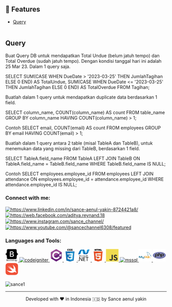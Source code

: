 <!-- <p align="center">
<img width="1024" alt="Screen Shot 2023-08-19 at 2 14 08 PM" src="https://github.com/sance1/Project7Aug2023/assets/92260329/08498ce4-cdc4-411a-b920-b8e2f7e24396">
</p>

 -->


<!-- Features -->
## 🧐 Features


- [Query](#-query)
<br><br>


## Query

Buat Query DB untuk mendapatkan Total Undue (belum jatuh tempo) dan Total Overdue (sudah jatuh tempo). Dengan kondisi tanggal hari ini adalah 25 Mar 23. Dalam 1 query saja.

SELECT 
    SUM(CASE WHEN DueDate > '2023-03-25' THEN JumlahTagihan ELSE 0 END) AS TotalUndue,
    SUM(CASE WHEN DueDate <= '2023-03-25' THEN JumlahTagihan ELSE 0 END) AS TotalOverdue
FROM Tagihan;


Buatlah dalam 1 query untuk mendapatkan duplicate data berdasarkan 1 field.

SELECT column_name, COUNT(column_name) AS count
FROM table_name
GROUP BY column_name
HAVING COUNT(column_name) > 1;

Contoh
SELECT email, COUNT(email) AS count
FROM employees
GROUP BY email
HAVING COUNT(email) > 1;


Buatlah dalam 1 query antara 2 table (misal TableA dan TableB), untuk menemukan data yang missing dari TableB, berdasarkan 1 field.

SELECT TableA.field_name
FROM TableA
LEFT JOIN TableB ON TableA.field_name = TableB.field_name
WHERE TableB.field_name IS NULL;

Contoh
SELECT employees.employee_id
FROM employees
LEFT JOIN attendance ON employees.employee_id = attendance.employee_id
WHERE attendance.employee_id IS NULL;




<h3 align="left">Connect with me:</h3>
<p align="left">
<a href="https://linkedin.com/in/https://www.linkedin.com/in/sance-aenul-yakin-8724421a8/" target="blank"><img align="center" src="https://raw.githubusercontent.com/rahuldkjain/github-profile-readme-generator/master/src/images/icons/Social/linked-in-alt.svg" alt="https://www.linkedin.com/in/sance-aenul-yakin-8724421a8/" height="30" width="40" /></a>
<a href="https://fb.com/https://web.facebook.com/aditya.reynand.18" target="blank"><img align="center" src="https://raw.githubusercontent.com/rahuldkjain/github-profile-readme-generator/master/src/images/icons/Social/facebook.svg" alt="https://web.facebook.com/aditya.reynand.18" height="30" width="40" /></a>
<a href="https://instagram.com/https://www.instagram.com/sance_channel/" target="blank"><img align="center" src="https://raw.githubusercontent.com/rahuldkjain/github-profile-readme-generator/master/src/images/icons/Social/instagram.svg" alt="https://www.instagram.com/sance_channel/" height="30" width="40" /></a>
<a href="https://www.youtube.com/c/https://www.youtube.com/@sancechannel6308/featured" target="blank"><img align="center" src="https://raw.githubusercontent.com/rahuldkjain/github-profile-readme-generator/master/src/images/icons/Social/youtube.svg" alt="https://www.youtube.com/@sancechannel6308/featured" height="30" width="40" /></a>
</p>


<h3 align="left">Languages and Tools:</h3>
<p align="left"> <a href="https://getbootstrap.com" target="_blank" rel="noreferrer"> <img src="https://raw.githubusercontent.com/devicons/devicon/master/icons/bootstrap/bootstrap-plain-wordmark.svg" alt="bootstrap" width="40" height="40"/> </a> <a href="https://codeigniter.com" target="_blank" rel="noreferrer"> <img src="https://cdn.worldvectorlogo.com/logos/codeigniter.svg" alt="codeigniter" width="40" height="40"/> </a> <a href="https://www.w3schools.com/cs/" target="_blank" rel="noreferrer"> <img src="https://raw.githubusercontent.com/devicons/devicon/master/icons/csharp/csharp-original.svg" alt="csharp" width="40" height="40"/> </a> <a href="https://www.w3schools.com/css/" target="_blank" rel="noreferrer"> <img src="https://raw.githubusercontent.com/devicons/devicon/master/icons/css3/css3-original-wordmark.svg" alt="css3" width="40" height="40"/> </a> <a href="https://dotnet.microsoft.com/" target="_blank" rel="noreferrer"> <img src="https://raw.githubusercontent.com/devicons/devicon/master/icons/dot-net/dot-net-original-wordmark.svg" alt="dotnet" width="40" height="40"/> </a> <a href="https://www.w3.org/html/" target="_blank" rel="noreferrer"> <img src="https://raw.githubusercontent.com/devicons/devicon/master/icons/html5/html5-original-wordmark.svg" alt="html5" width="40" height="40"/> </a> <a href="https://developer.mozilla.org/en-US/docs/Web/JavaScript" target="_blank" rel="noreferrer"> <img src="https://raw.githubusercontent.com/devicons/devicon/master/icons/javascript/javascript-original.svg" alt="javascript" width="40" height="40"/> </a> <a href="https://www.microsoft.com/en-us/sql-server" target="_blank" rel="noreferrer"> <img src="https://www.svgrepo.com/show/303229/microsoft-sql-server-logo.svg" alt="mssql" width="40" height="40"/> </a> <a href="https://www.mysql.com/" target="_blank" rel="noreferrer"> <img src="https://raw.githubusercontent.com/devicons/devicon/master/icons/mysql/mysql-original-wordmark.svg" alt="mysql" width="40" height="40"/> </a> <a href="https://www.php.net" target="_blank" rel="noreferrer"> <img src="https://raw.githubusercontent.com/devicons/devicon/master/icons/php/php-original.svg" alt="php" width="40" height="40"/> </a> <a href="https://developer.apple.com/swift/" target="_blank" rel="noreferrer"> <img src="https://raw.githubusercontent.com/devicons/devicon/master/icons/swift/swift-original.svg" alt="swift" width="40" height="40"/> </a> </p>

<!--
<p><img align="left" src="https://github-readme-stats.vercel.app/api/top-langs?username=sance1&show_icons=true&locale=en&layout=compact" alt="sance1" /></p>

<p>&nbsp;<img align="center" src="https://github-readme-stats.vercel.app/api?username=sance1&show_icons=true&locale=en" alt="sance1" /></p>
-->
<p><img align="center" src="https://github-readme-streak-stats.herokuapp.com/?user=sance1&" alt="sance1" /></p>


---
<p align="center">
  Developed with ❤️ in Indonesia 🇮🇩 by Sance aenul yakin
</p>
